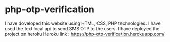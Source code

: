 # php-otp-verification
I have doveloped this website using HTML, CSS, PHP technologies.
I have used the text local api to send SMS OTP to the users.
I have deployed the project on heroku 
Heroku link : https://php-otp-verification.herokuapp.com/
